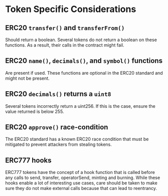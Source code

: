 # Token Specific Considerations

## ERC20 `transfer()` and `transferFrom()`

Should return a boolean. Several tokens do not return a boolean on these functions. As a result, their calls in the contract might fail.

## ERC20 `name()`, `decimals()`, and `symbol()` functions

Are present if used. These functions are optional in the ERC20 standard and might not be present.

## ERC20 `decimals()` returns a `uint8`

Several tokens incorrectly return a uint256. If this is the case, ensure the value returned is below 255.

## ERC20 `approve()` race-condition

The ERC20 standard has a known ERC20 race condition that must be mitigated to prevent attackers from stealing tokens.

## ERC777 hooks

ERC777 tokens have the concept of a hook function that is called before any calls to send, transfer, operatorSend, minting and burning. While these hooks enable a lot of interesting use cases, care should be taken to make sure they do not make external calls because that can lead to reentrancy.
